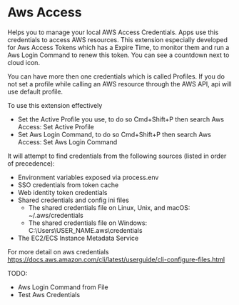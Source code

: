 # Aws Access 
Helps you to manage your local AWS Access Credentials.
Apps use this credentials to access AWS resources.
This extension especially developed for Aws Access Tokens which has a Expire Time, to monitor them and run a Aws Login Command to renew this token. You can see a countdown next to cloud icon.

You can have more then one credentials which is called Profiles.
If you do not set a profile while calling an AWS resource through the AWS API, api will use default profile.

To use this extension effectively
- Set the Active Profile you use, to do so Cmd+Shift+P then search Aws Access: Set Active Profile
- Set Aws Login Command, to do so Cmd+Shift+P then search Aws Access: Set Aws Login Command



It will attempt to find credentials from the following sources (listed in order of precedence):
- Environment variables exposed via process.env
- SSO credentials from token cache
- Web identity token credentials
- Shared credentials and config ini files
    - The shared credentials file on Linux, Unix, and macOS: ~/.aws/credentials
    - The shared credentials file on Windows: C:\Users\USER_NAME\.aws\credentials
- The EC2/ECS Instance Metadata Service

For more detail on aws credentials
https://docs.aws.amazon.com/cli/latest/userguide/cli-configure-files.html

TODO:
- Aws Login Command from File
- Test Aws Credentials

